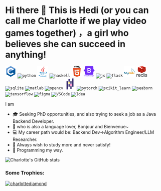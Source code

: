 # Hi there 👋 This is Hedi (or you can call me Charlotte if we play video games together) ，a girl who believes she can succeed in anything!


<code><img title="C" alt="c" width="35px" src="https://raw.githubusercontent.com/devicons/devicon/master/icons/c/c-original.svg" /></code>
<code><img title="Python" alt="python" width="35px" src="https://cdn.jsdelivr.net/gh/devicons/devicon/icons/python/python-original.svg" /></code>
<code><img title="Java" alt="java" width="35px" src="https://raw.githubusercontent.com/devicons/devicon/master/icons/java/java-original.svg" /></code>
<code><img title="Haskell" alt="haskell" width="35px" src="https://upload.wikimedia.org/wikipedia/commons/1/1c/Haskell-Logo.svg" /></code>
<code><img title="HTML5" alt="html5" width="35px" src="https://raw.githubusercontent.com/devicons/devicon/master/icons/html5/html5-original-wordmark.svg" /></code>
<code><img title="Bootstrap" alt="bootstrap" width="35px" src="https://raw.githubusercontent.com/devicons/devicon/master/icons/bootstrap/bootstrap-plain-wordmark.svg" /></code>
<code><img title="JavaScript" alt="js" width="35px" src="https://www.vectorlogo.zone/logos/javascript/javascript-icon.svg" /></code>
<code><img title="Flask" alt="flask" width="35px" src="https://www.vectorlogo.zone/logos/palletsprojects_flask/palletsprojects_flask-ar21.svg" /></code>
<code><img title="MySQL" alt="mysql" width="35px" src="https://raw.githubusercontent.com/devicons/devicon/master/icons/mysql/mysql-original-wordmark.svg" /></code>
<code><img title="Redis" alt="redis" width="35px" src="https://raw.githubusercontent.com/devicons/devicon/master/icons/redis/redis-original-wordmark.svg" /></code>
<code><img title="SQLite" alt="sqlite" width="35px" src="https://www.vectorlogo.zone/logos/sqlite/sqlite-icon.svg" /></code>
<code><img title="MATLAB" alt="matlab" width="35px" src="https://upload.wikimedia.org/wikipedia/commons/2/21/Matlab_Logo.png" /></code>
<code><img title="OpenCV" alt="opencv" width="35px" src="https://www.vectorlogo.zone/logos/opencv/opencv-icon.svg" /></code>
<code><img title="Pandas" alt="pandas" width="35px" src="https://raw.githubusercontent.com/devicons/devicon/2ae2a900d2f041da66e950e4d48052658d850630/icons/pandas/pandas-original.svg" /></code>
<code><img title="PyTorch" alt="pytorch" width="35px" src="https://www.vectorlogo.zone/logos/pytorch/pytorch-icon.svg" /></code>
<code><img title="Scikit-learn" alt="scikit_learn" width="35px" src="https://upload.wikimedia.org/wikipedia/commons/0/05/Scikit_learn_logo_small.svg" /></code>
<code><img title="Seaborn" alt="seaborn" width="35px" src="https://seaborn.pydata.org/_images/logo-mark-lightbg.svg" /></code>
<code><img title="TensorFlow" alt="tensorflow" width="35px" src="https://www.vectorlogo.zone/logos/tensorflow/tensorflow-icon.svg" /></code>
<code><img title="Figma" alt="figma" width="35px" src="https://www.vectorlogo.zone/logos/figma/figma-icon.svg" /></code>
<code><img title="Visual Studio Code" alt="VSCode" width="35px" src="https://vetores.org/d/visual-studio-code.svg" /></code>
<code><img title="Intelli IDEA" alt="Idea" width="35px" src="https://raw.githubusercontent.com/gilbarbara/logos/92bb74e98bca1ea1ad794442676ebc4e75038adc/logos/intellij-idea.svg" /></code>

I am
- 🎓 Seeking PhD opportunities, and also trying to seek a job as a Java Backend Developer.
- 🔖 who is also a language lover, Bonjour and Bienvenue~
- 💻 My career path would be: Backend Dev->Algorithm Engineer/LLM Researcher.
- 🏹 Always wish to study more and never satisfy!
- 💎 Programming my way.

![Charlotte's GitHub stats](https://github-readme-stats.vercel.app/api?username=charlottediamond&theme=ambient_gradient&show_icons=true)

### Some Trophies:
<p align="left"> <a href="https://github.com/ryo-ma/github-profile-trophy"><img src="https://github-profile-trophy.vercel.app/?username=charlottediamond" alt="charlottediamond" /></a> </p>
